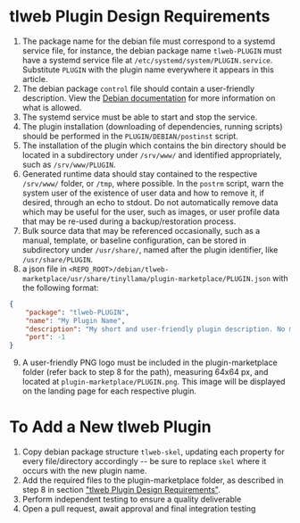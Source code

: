 # tlweb Plugin Design Requirements

1. The package name for the debian file must correspond to a systemd service file, for instance, the debian package name `tlweb-PLUGIN` must have a systemd service file at `/etc/systemd/system/PLUGIN.service`. Substitute `PLUGIN` with the plugin name everywhere it appears in this article.
2. The debian package `control` file should contain a user-friendly description. View the [Debian documentation](https://www.debian.org/doc/debian-policy/ch-controlfields.html#description) for more information on what is allowed.
3. The systemd service must be able to start and stop the service.
4. The plugin installation (downloading of dependencies, running scripts) should be performed in the `PLUGIN/DEBIAN/postinst` script.
5. The installation of the plugin which contains the bin directory should be located in a subdirectory under `/srv/www/` and identified appropriately, such as `/srv/www/PLUGIN`.
6. Generated runtime data should stay contained to the respective `/srv/www/` folder, or `/tmp`, where possible. In the `postrm` script, warn the system user of the existence of user data and how to remove it, if desired, through an echo to stdout. Do not automatically remove data which may be useful for the user, such as images, or user profile data that may be re-used during a backup/restoration process.
7. Bulk source data that may be referenced occasionally, such as a manual, template, or baseline configuration, can be stored in subdirectory under `/usr/share/`, named after the plugin identifier, like `/usr/share/PLUGIN`.
8. a json file in `<REPO_ROOT>/debian/tlweb-marketplace/usr/share/tinyllama/plugin-marketplace/PLUGIN.json` with the following format:
```json
{
    "package": "tlweb-PLUGIN",
    "name": "My Plugin Name",
    "description": "My short and user-friendly plugin description. No more than 140 chars.",
    "port": -1
}
```
9.  A user-friendly PNG logo must be included in the plugin-marketplace folder (refer back to step 8 for the path), measuring 64x64 px, and located at `plugin-marketplace/PLUGIN.png`. This image will be displayed on the landing page for each respective plugin.

# To Add a New tlweb Plugin

1. Copy debian package structure `tlweb-skel`, updating each property for every file/directory accordingly -- be sure to replace `skel` where it occurs with the new plugin name.
2. Add the required files to the plugin-marketplace folder, as described in step 8 in section ["tlweb Plugin Design Requirements"](#tlweb-plugin-design-requirements).
3. Perform independent testing to ensure a quality deliverable
4. Open a pull request, await approval and final integration testing
